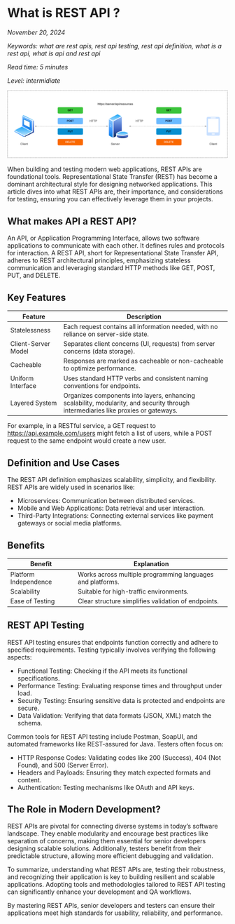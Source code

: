 # What is REST API ?

_November 20, 2024_

_Keywords: what are rest apis, rest api testing, rest api definition, what is a rest api, what is api and rest api_

_Read time: 5 minutes_

_Level: intermidiate_

![What is REST API and how it works?](images/rest-api.png "Diagram showing a client to server communication using REST API.")

When building and testing modern web applications, REST APIs are foundational tools. Representational State Transfer (REST) has become a dominant architectural style for designing networked applications. This article dives into what REST APIs are, their importance, and considerations for testing, ensuring you can effectively leverage them in your projects.

## What makes API a REST API?

An API, or Application Programming Interface, allows two software applications to communicate with each other. It defines rules and protocols for interaction. A REST API, short for Representational State Transfer API, adheres to REST architectural principles, emphasizing stateless communication and leveraging standard HTTP methods like GET, POST, PUT, and DELETE.

## Key Features

| Feature               | Description |
| --------              | -------     |
| Statelessness         | Each request contains all information needed, with no reliance on server-side state. |
| Client-Server Model   | Separates client concerns (UI, requests) from server concerns (data storage). |
| Cacheable             | Responses are marked as cacheable or non-cacheable to optimize performance. |
| Uniform Interface     | Uses standard HTTP verbs and consistent naming conventions for endpoints. |
| Layered System        | Organizes components into layers, enhancing scalability, modularity, and security through intermediaries like proxies or gateways. |

For example, in a RESTful service, a GET request to https://api.example.com/users might fetch a list of users, while a POST request to the same endpoint would create a new user.

## Definition and Use Cases

The REST API definition emphasizes scalability, simplicity, and flexibility. REST APIs are widely used in scenarios like:

- Microservices: Communication between distributed services.
- Mobile and Web Applications: Data retrieval and user interaction.
- Third-Party Integrations: Connecting external services like payment gateways or social media platforms.

## Benefits
| Benefit               | Explanation |
| --------              | -------     |
| Platform Independence         | Works across multiple programming languages and platforms. |
| Scalability   | Suitable for high-traffic environments. |
| Ease of Testing             | Clear structure simplifies validation of endpoints. |

## REST API Testing
REST API testing ensures that endpoints function correctly and adhere to specified requirements. Testing typically involves verifying the following aspects:

- Functional Testing: Checking if the API meets its functional specifications.
- Performance Testing: Evaluating response times and throughput under load.
- Security Testing: Ensuring sensitive data is protected and endpoints are secure.
- Data Validation: Verifying that data formats (JSON, XML) match the schema.

Common tools for REST API testing include Postman, SoapUI, and automated frameworks like REST-assured for Java. Testers often focus on:

- HTTP Response Codes: Validating codes like 200 (Success), 404 (Not Found), and 500 (Server Error).
- Headers and Payloads: Ensuring they match expected formats and content.
- Authentication: Testing mechanisms like OAuth and API keys.

## The Role in Modern Development?
REST APIs are pivotal for connecting diverse systems in today’s software landscape. They enable modularity and encourage best practices like separation of concerns, making them essential for senior developers designing scalable solutions. Additionally, testers benefit from their predictable structure, allowing more efficient debugging and validation.

To summarize, understanding what REST APIs are, testing their robustness, and recognizing their application is key to building resilient and scalable applications. Adopting tools and methodologies tailored to REST API testing can significantly enhance your development and QA workflows.

By mastering REST APIs, senior developers and testers can ensure their applications meet high standards for usability, reliability, and performance.